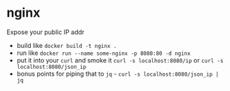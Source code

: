 # nginx

Expose your public IP addr

- build like `docker build -t nginx .`
- run like `docker run --name some-nginx -p 8080:80 -d nginx`
- put it into your `curl` and smoke it `curl -s localhost:8080/ip` or `curl -s localhost:8080/json_ip`
- bonus points for piping that to `jq` - `curl -s localhost:8080/json_ip | jq`
